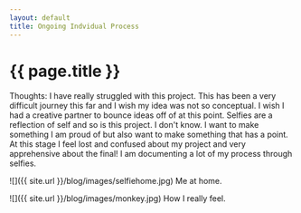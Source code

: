 ```yaml
---
layout: default
title: Ongoing Indvidual Process
---
```


{{ page.title }}
================

<p class="meta">

Thoughts:
I have really struggled with this project. This has been a very difficult journey this far and I wish my idea was not so conceptual. I wish I had a creative partner to bounce ideas off of at this point. 
Selfies are a reflection of self and so is this project. I don't know. I want to make something I am proud of but also want to make something that has a point. At this stage I feel lost and confused about my project and very apprehensive about the final! I am documenting a lot of my process through selfies.

![]({{ site.url }}/blog/images/selfiehome.jpg)
Me at home.

![]({{ site.url }}/blog/images/monkey.jpg)
How I really feel.